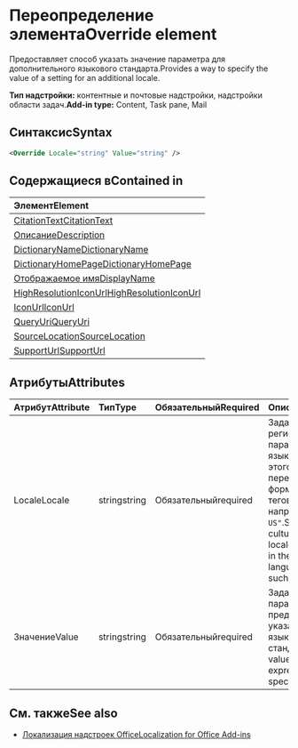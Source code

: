 # <a name="override-element"></a><span data-ttu-id="bc70e-101">Переопределение элемента</span><span class="sxs-lookup"><span data-stu-id="bc70e-101">Override element</span></span>

<span data-ttu-id="bc70e-102">Предоставляет способ указать значение параметра для дополнительного языкового стандарта.</span><span class="sxs-lookup"><span data-stu-id="bc70e-102">Provides a way to specify the value of a setting for an additional locale.</span></span>

<span data-ttu-id="bc70e-103">**Тип надстройки:** контентные и почтовые надстройки, надстройки области задач.</span><span class="sxs-lookup"><span data-stu-id="bc70e-103">**Add-in type:** Content, Task pane, Mail</span></span>

## <a name="syntax"></a><span data-ttu-id="bc70e-104">Синтаксис</span><span class="sxs-lookup"><span data-stu-id="bc70e-104">Syntax</span></span>

```XML
<Override Locale="string" Value="string" />
```

## <a name="contained-in"></a><span data-ttu-id="bc70e-105">Содержащиеся в</span><span class="sxs-lookup"><span data-stu-id="bc70e-105">Contained in</span></span>

|<span data-ttu-id="bc70e-106">**Элемент**</span><span class="sxs-lookup"><span data-stu-id="bc70e-106">**Element**</span></span>|
|:-----|
|[<span data-ttu-id="bc70e-107">CitationText</span><span class="sxs-lookup"><span data-stu-id="bc70e-107">CitationText</span></span>](citationtext.md)|
|[<span data-ttu-id="bc70e-108">Описание</span><span class="sxs-lookup"><span data-stu-id="bc70e-108">Description</span></span>](description.md)|
|[<span data-ttu-id="bc70e-109">DictionaryName</span><span class="sxs-lookup"><span data-stu-id="bc70e-109">DictionaryName</span></span>](dictionaryname.md)|
|[<span data-ttu-id="bc70e-110">DictionaryHomePage</span><span class="sxs-lookup"><span data-stu-id="bc70e-110">DictionaryHomePage</span></span>](dictionaryhomepage.md)|
|[<span data-ttu-id="bc70e-111">Отображаемое имя</span><span class="sxs-lookup"><span data-stu-id="bc70e-111">DisplayName</span></span>](displayname.md)|
|[<span data-ttu-id="bc70e-112">HighResolutionIconUrl</span><span class="sxs-lookup"><span data-stu-id="bc70e-112">HighResolutionIconUrl</span></span>](highresolutioniconurl.md)|
|[<span data-ttu-id="bc70e-113">IconUrl</span><span class="sxs-lookup"><span data-stu-id="bc70e-113">IconUrl</span></span>](iconurl.md)|
|[<span data-ttu-id="bc70e-114">QueryUri</span><span class="sxs-lookup"><span data-stu-id="bc70e-114">QueryUri</span></span>](queryuri.md)|
|[<span data-ttu-id="bc70e-115">SourceLocation</span><span class="sxs-lookup"><span data-stu-id="bc70e-115">SourceLocation</span></span>](sourcelocation.md)|
|[<span data-ttu-id="bc70e-116">SupportUrl</span><span class="sxs-lookup"><span data-stu-id="bc70e-116">SupportUrl</span></span>](supporturl.md)|

## <a name="attributes"></a><span data-ttu-id="bc70e-117">Атрибуты</span><span class="sxs-lookup"><span data-stu-id="bc70e-117">Attributes</span></span>

|<span data-ttu-id="bc70e-118">**Атрибут**</span><span class="sxs-lookup"><span data-stu-id="bc70e-118">**Attribute**</span></span>|<span data-ttu-id="bc70e-119">**Тип**</span><span class="sxs-lookup"><span data-stu-id="bc70e-119">**Type**</span></span>|<span data-ttu-id="bc70e-120">**Обязательный**</span><span class="sxs-lookup"><span data-stu-id="bc70e-120">**Required**</span></span>|<span data-ttu-id="bc70e-121">**Описание**</span><span class="sxs-lookup"><span data-stu-id="bc70e-121">**Description**</span></span>|
|:-----|:-----|:-----|:-----|
|<span data-ttu-id="bc70e-122">Locale</span><span class="sxs-lookup"><span data-stu-id="bc70e-122">Locale</span></span>|<span data-ttu-id="bc70e-123">string</span><span class="sxs-lookup"><span data-stu-id="bc70e-123">string</span></span>|<span data-ttu-id="bc70e-124">Обязательный</span><span class="sxs-lookup"><span data-stu-id="bc70e-124">required</span></span>|<span data-ttu-id="bc70e-125">Задает имя языка и региональных параметров для языкового стандарта этого переопределения в формате языковых тегов BCP 47, например `"en-US"`.</span><span class="sxs-lookup"><span data-stu-id="bc70e-125">Specifies the culture name of the locale for this override in the BCP 47 language tag format, such as  `"en-US"`.</span></span>|
|<span data-ttu-id="bc70e-126">Значение</span><span class="sxs-lookup"><span data-stu-id="bc70e-126">Value</span></span>|<span data-ttu-id="bc70e-127">string</span><span class="sxs-lookup"><span data-stu-id="bc70e-127">string</span></span>|<span data-ttu-id="bc70e-128">Обязательный</span><span class="sxs-lookup"><span data-stu-id="bc70e-128">required</span></span>|<span data-ttu-id="bc70e-129">Задает значение параметра, представленное для указанного языкового стандарта.</span><span class="sxs-lookup"><span data-stu-id="bc70e-129">Specifies value of the setting expressed for the specified locale.</span></span>|

## <a name="see-also"></a><span data-ttu-id="bc70e-130">См. также</span><span class="sxs-lookup"><span data-stu-id="bc70e-130">See also</span></span>

- [<span data-ttu-id="bc70e-131">Локализация надстроек Office</span><span class="sxs-lookup"><span data-stu-id="bc70e-131">Localization for Office Add-ins</span></span>](https://docs.microsoft.com/office/dev/add-ins/develop/localization)
    
